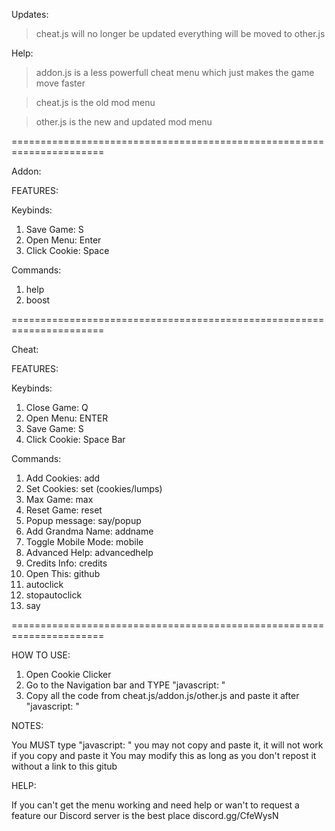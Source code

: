 Updates:

 > cheat.js will no longer be updated everything will be moved to other.js



Help:

 > addon.js is a less powerfull cheat menu which just makes the game move faster
 
 > cheat.js is the old mod menu
 
 > other.js is the new and updated mod menu

======================================================================

Addon:

FEATURES:

Keybinds:
  1. Save Game: S
  2. Open Menu: Enter
  3. Click Cookie: Space
  
Commands:
  1. help
  2. boost

======================================================================

Cheat:

FEATURES:

Keybinds:
  1. Close Game: Q
  2. Open Menu: ENTER
  3. Save Game: S
  4. Click Cookie: Space Bar
  
Commands:
  1. Add Cookies: add
  2. Set Cookies: set (cookies/lumps)
  3. Max Game: max
  4. Reset Game: reset
  5. Popup message: say/popup
  6. Add Grandma Name: addname
  7. Toggle Mobile Mode: mobile
  8. Advanced Help: advancedhelp
  9. Credits Info: credits
  10. Open This: github
  11. autoclick
  12. stopautoclick
  13. say

  

======================================================================

HOW TO USE:

1. Open Cookie Clicker
2. Go to the Navigation bar and TYPE "javascript: "
3. Copy all the code from cheat.js/addon.js/other.js and paste it after "javascript: "


NOTES:

You MUST type "javascript: " you may not copy and paste it, it will not work if you copy and paste it
You may modify this as long as you don't repost it without a link to this gitub

HELP:

If you can't get the menu working and need help or wan't to request a feature our Discord server is the best place discord.gg/CfeWysN
